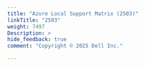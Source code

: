 ```yaml
---
title: "Azure Local Support Matrix (2503)"
linkTitle: "2503"
weight: 7497
Description: >
hide_feedback: true
comment: "Copyright © 2025 Dell Inc."

---
```


